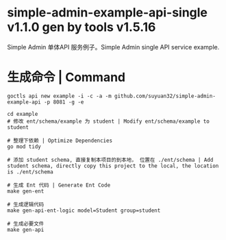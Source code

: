# simple-admin-example-api-single v1.1.0 gen by tools v1.5.16
Simple Admin 单体API 服务例子。Simple Admin single API service example.

# 生成命令 | Command

```shell
goctls api new example -i -c -a -m github.com/suyuan32/simple-admin-example-api -p 8081 -g -e

cd example
# 修改 ent/schema/example 为 student | Modify ent/schema/example to student

# 整理下依赖 | Optimize Dependencies
go mod tidy

# 添加 student schema, 直接复制本项目的到本地， 位置在 ./ent/schema | Add student schema, directly copy this project to the local, the location is ./ent/schema

# 生成 Ent 代码 | Generate Ent Code
make gen-ent

# 生成逻辑代码
make gen-api-ent-logic model=Student group=student

# 生成必要文件
make gen-api
```
